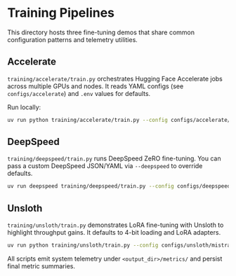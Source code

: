 # Training Pipelines

This directory hosts three fine-tuning demos that share common configuration patterns and telemetry utilities.

## Accelerate

`training/accelerate/train.py` orchestrates Hugging Face Accelerate jobs across multiple GPUs and nodes. It reads YAML configs (see `configs/accelerate`) and `.env` values for defaults.

Run locally:

```bash
uv run python training/accelerate/train.py --config configs/accelerate/mistral.yaml --output-dir /tmp/output
```

## DeepSpeed

`training/deepspeed/train.py` runs DeepSpeed ZeRO fine-tuning. You can pass a custom DeepSpeed JSON/YAML via `--deepspeed` to override defaults.

```bash
uv run deepspeed training/deepspeed/train.py --config configs/deepspeed/mistral.yaml
```

## Unsloth

`training/unsloth/train.py` demonstrates LoRA fine-tuning with Unsloth to highlight throughput gains. It defaults to 4-bit loading and LoRA adapters.

```bash
uv run python training/unsloth/train.py --config configs/unsloth/mistral.yaml
```

All scripts emit system telemetry under `<output_dir>/metrics/` and persist final metric summaries.

